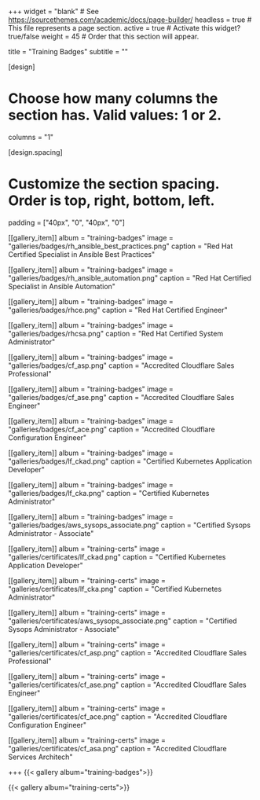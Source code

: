 +++
widget = "blank"  # See https://sourcethemes.com/academic/docs/page-builder/
headless = true  # This file represents a page section.
active = true  # Activate this widget? true/false
weight = 45  # Order that this section will appear.

title = "Training Badges"
subtitle = ""

[design]
  # Choose how many columns the section has. Valid values: 1 or 2.
  columns = "1"

[design.spacing]
  # Customize the section spacing. Order is top, right, bottom, left.
  padding = ["40px", "0", "40px", "0"]

[[gallery_item]]
  album = "training-badges"
  image = "galleries/badges/rh_ansible_best_practices.png"
  caption = "Red Hat Certified Specialist in Ansible Best Practices"

[[gallery_item]]
  album = "training-badges"
  image = "galleries/badges/rh_ansible_automation.png"
  caption = "Red Hat Certified Specialist in Ansible Automation"

[[gallery_item]]
  album = "training-badges"
  image = "galleries/badges/rhce.png"
  caption = "Red Hat Certified Engineer"

[[gallery_item]]
  album = "training-badges"
  image = "galleries/badges/rhcsa.png"
  caption = "Red Hat Certified System Administrator"

[[gallery_item]]
  album = "training-badges"
  image = "galleries/badges/cf_asp.png"
  caption = "Accredited Cloudflare Sales Professional"

[[gallery_item]]
  album = "training-badges"
  image = "galleries/badges/cf_ase.png"
  caption = "Accredited Cloudflare Sales Engineer"

[[gallery_item]]
  album = "training-badges"
  image = "galleries/badges/cf_ace.png"
  caption = "Accredited Cloudflare Configuration Engineer"

[[gallery_item]]
  album = "training-badges"
  image = "galleries/badges/lf_ckad.png"
  caption = "Certified Kubernetes Application Developer"

[[gallery_item]]
  album = "training-badges"
  image = "galleries/badges/lf_cka.png"
  caption = "Certified Kubernetes Administrator"

[[gallery_item]]
  album = "training-badges"
  image = "galleries/badges/aws_sysops_associate.png"
  caption = "Certified Sysops Administrator - Associate"

[[gallery_item]]
  album = "training-certs"
  image = "galleries/certificates/lf_ckad.png"
  caption = "Certified Kubernetes Application Developer"

[[gallery_item]]
  album = "training-certs"
  image = "galleries/certificates/lf_cka.png"
  caption = "Certified Kubernetes Administrator"

[[gallery_item]]
  album = "training-certs"
  image = "galleries/certificates/aws_sysops_associate.png"
  caption = "Certified Sysops Administrator - Associate"

[[gallery_item]]
  album = "training-certs"
  image = "galleries/certificates/cf_asp.png"
  caption = "Accredited Cloudflare Sales Professional"

[[gallery_item]]
  album = "training-certs"
  image = "galleries/certificates/cf_ase.png"
  caption = "Accredited Cloudflare Sales Engineer"

[[gallery_item]]
  album = "training-certs"
  image = "galleries/certificates/cf_ace.png"
  caption = "Accredited Cloudflare Configuration Engineer"

[[gallery_item]]
  album = "training-certs"
  image = "galleries/certificates/cf_asa.png"
  caption = "Accredited Cloudflare Services Architech"

+++
{{< gallery album="training-badges">}}

{{< gallery album="training-certs">}}
